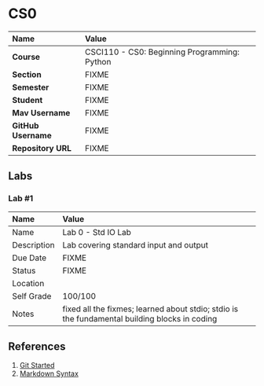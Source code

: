 # CS0

| Name | Value |
|:---|:---|
| **Course** | CSCI110 - CS0: Beginning Programming: Python |
| **Section** | FIXME |
| **Semester** | FIXME |
| **Student** | FIXME |
| **Mav Username**            | FIXME |
| **GitHub Username**         | FIXME |
| **Repository URL**          | FIXME |

## Labs

### Lab #1

| Name | Value |
| :--- | :--- |
| Name | Lab 0 - Std IO Lab |
| Description | Lab covering standard input and output |
| Due Date | FIXME |
| Status | FIXME |
| Location | <URL TO THE CURRENT LAB FOLDER IN REMOTE> |
| Self Grade | 100/100 |
| Notes | fixed all the fixmes; learned about stdio; stdio is the fundamental building blocks in coding |


## References

1. [Git Started](https://docs.google.com/document/d/1M0YeBfFPy5YPpfX7312R9-IldjagimvEma_YhgeLPcw/edit#heading=h.ssqvh5gmotj4)
2. [Markdown Syntax](https://github.com/adam-p/markdown-here/wiki/Markdown-Cheatsheet)
